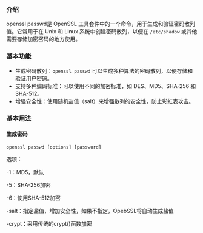 ### 介绍

openssl passwd是 OpenSSL 工具套件中的一个命令，用于生成和验证密码散列值。它常用于在 Unix 和 Linux 系统中创建密码散列，以便在 `/etc/shadow` 或其他需要存储加密密码的地方使用。





### 基本功能

- 生成密码散列：`openssl passwd` 可以生成多种算法的密码散列，以便存储和验证用户密码。
- 支持多种编码标准：可以使用不同的加密标准，如 DES、MD5、SHA-256 和 SHA-512。
- 增强安全性：使用随机盐值（salt）来增强散列的安全性，防止彩虹表攻击。





### 基本用法



#### 生成密码

```
openssl passwd [options] [password]  
```

选项：

-1：MD5，默认

-5：SHA-256加密

-6：使用SHA-512加密

-salt：指定盐值，增加安全性，如果不指定，OpebSSL将自动生成盐值

-crypt：采用传统的crypt()函数加密